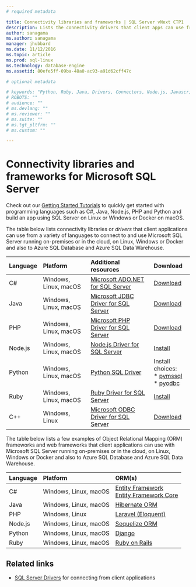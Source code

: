 ```yaml
---
# required metadata

title: Connectivity libraries and frameworks | SQL Server vNext CTP1
description: Lists the connectivity drivers that client apps can use from various languages to connect to Microsoft SQL Server running on-premises or in the cloud, on Linux, Windows or Docker and also to Azure SQL Database and Azure SQL Data Warehouse. 
author: sanagama 
ms.author: sanagama 
manager: jhubbard
ms.date: 11/12/2016
ms.topic: article
ms.prod: sql-linux
ms.technology: database-engine
ms.assetid: 80efe5ff-09ba-48a0-ac93-a91d62cff47c

# optional metadata

# keywords: "Python, Ruby, Java, Drivers, Connectors, Node.js, Javascript, SQL Server, C, SQL Server 2017, C++, C#, ADO.NET"
# ROBOTS: ""
# audience: ""
# ms.devlang: ""
# ms.reviewer: ""
# ms.suite: ""
# ms.tgt_pltfrm: ""
# ms.custom: ""

---
```

# Connectivity libraries and frameworks for Microsoft SQL Server

Check out our [Getting Started Tutorials](http://www.microsoft.com/sql-server/developer-get-started) to quickly get started with programming languages such as C#, Java, Node.js, PHP and Python and build an app using SQL Server on Linux or Windows or Docker on macOS.

The table below lists connectivity libraries or *drivers* that client applications can use from a variety of languages to connect to and use Microsoft SQL Server running on-premises or in the cloud, on Linux, Windows or Docker and also to Azure SQL Database and Azure SQL Data Warehouse. 

| Language | Platform | Additional resources | Download |
| :-- | :-- | :-- | :-- |
| C# | Windows, Linux, macOS | [Microsoft ADO.NET for SQL Server](http://msdn.microsoft.com/library/mt657768.aspx) | [Download](https://msdn.microsoft.com/vstudio/aa496123.aspx) |
| Java | Windows, Linux, macOS | [Microsoft JDBC Driver for SQL Server](http://msdn.microsoft.com/library/mt484311.aspx) | [Download](http://go.microsoft.com/fwlink/?LinkId=245496) |
| PHP | Windows, Linux, macOS | [Microsoft PHP Driver for SQL Server](http://msdn.microsoft.com/library/dn865013.aspx) | [Download](https://www.microsoft.com/download/details.aspx?id=20098) |
| Node.js | Windows, Linux, macOS | [Node.js Driver for SQL Server](http://msdn.microsoft.com/library/mt652093.aspx) | [Install](https://msdn.microsoft.com/library/mt652094.aspx) |
| Python | Windows, Linux, macOS | [Python SQL Driver](http://msdn.microsoft.com/library/mt652092.aspx) | Install choices: <br/> \* [pymssql](https://msdn.microsoft.com/library/mt694094.aspx) <br/> \* [pyodbc](http://msdn.microsoft.com/library/mt763257.aspx) |
| Ruby | Windows, Linux, macOS | [Ruby Driver for SQL Server](http://msdn.microsoft.com/library/mt691981.aspx) | [Install](https://msdn.microsoft.com/library/mt711041.aspx) |
| C++ | Windows, Linux | [Microsoft ODBC Driver for SQL Server](https://msdn.microsoft.com/en-us/library/mt654048(v=sql.1).aspx) | [Download](https://msdn.microsoft.com/en-us/library/mt654048(v=sql.1).aspx) |

The table below lists a few examples of Object Relational Mapping (ORM) frameworks and web frameworks that client applications can use with Microsoft SQL Server running on-premises or in the cloud, on Linux, Windows or Docker and also to Azure SQL Database and Azure SQL Data Warehouse. 

| Language | Platform | ORM(s) |
| :-- | :-- | :-- |
| C# | Windows, Linux, macOS | [Entity Framework](https://docs.microsoft.com/en-us/ef)<br>[Entity Framework Core](https://docs.microsoft.com/en-us/ef/core/index) |
| Java | Windows, Linux, macOS |[Hibernate ORM](http://hibernate.org/orm)|
| PHP | Windows, Linux | [Laravel (Eloquent)](https://laravel.com/docs/5.0/eloquent) |
| Node.js | Windows, Linux, macOS | [Sequelize ORM](http://docs.sequelizejs.com) |
| Python | Windows, Linux, macOS |[Django](https://www.djangoproject.com/) |
| Ruby | Windows, Linux, macOS | [Ruby on Rails](http://rubyonrails.org/) |

## Related links
- [SQL Server Drivers](http://msdn.microsoft.com/library/mt654049.aspx) for connecting from client applications
